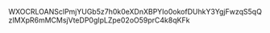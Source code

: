 WXOCRLOANSclPmjYUGb5z7h0k0eXDnXBPYIo0okofDUhkY3YgjFwzqS5qQzIMXpR6mMCMsjVteDP0gIpLZpe02oO59prC4k8qKFk
